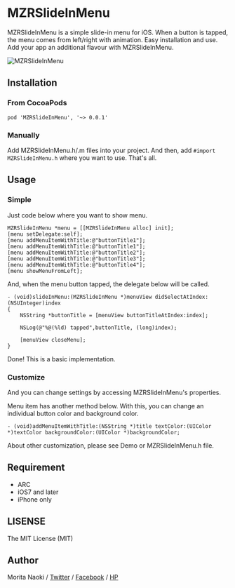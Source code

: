 MZRSlideInMenu
==============

MZRSlideInMenu is a simple slide-in menu for iOS. When a button is tapped, the menu comes from left/right with animation. Easy installation and use. Add your app an additional flavour with MZRSlideInMenu.

![MZRSlideInMenu](https://raw.github.com/morizotter/MZRSlideInMenu/assets/sample.png)

Installation
------------

### From CocoaPods


```
pod 'MZRSlideInMenu', '~> 0.0.1'
```

### Manually

Add MZRSlideInMenu.h/.m files into your project. And then, add `#import MZRSlideInMenu.h` where you want to use. That's all.

Usage
-----

### Simple

Just code below where you want to show menu.

```
MZRSlideInMenu *menu = [[MZRSlideInMenu alloc] init];
[menu setDelegate:self];
[menu addMenuItemWithTitle:@"buttonTitle1"];
[menu addMenuItemWithTitle:@"buttonTitle1"];
[menu addMenuItemWithTitle:@"buttonTitle2"];
[menu addMenuItemWithTitle:@"buttonTitle3"];
[menu addMenuItemWithTitle:@"buttonTitle4"];
[menu showMenuFromLeft];
```

And, when the menu button tapped, the delegate below will be called.

```
- (void)slideInMenu:(MZRSlideInMenu *)menuView didSelectAtIndex:(NSUInteger)index
{
    NSString *buttonTitle = [menuView buttonTitleAtIndex:index];
    
    NSLog(@"%@(%ld) tapped",buttonTitle, (long)index);
   
    [menuView closeMenu];
}
```

Done! This is a basic implementation.

### Customize

And you can change settings by accessing MZRSlideInMenu's properties. 

Menu item has another method below. With this, you can change an individual button color and background color.

```
- (void)addMenuItemWithTitle:(NSString *)title textColor:(UIColor *)textColor backgroundColor:(UIColor *)backgroundColor;
```

About other customization, please see Demo or MZRSlideInMenu.h file.

Requirement
-----------

- ARC
- iOS7 and later
- iPhone only 

LISENSE
-------

The MIT License (MIT)

Author
-------

Morita Naoki / [Twitter](http://twitter.com/morizotter) / [Facebook](http://facebook.com/morizotter) / [HP](http://moritanaoki.org)
